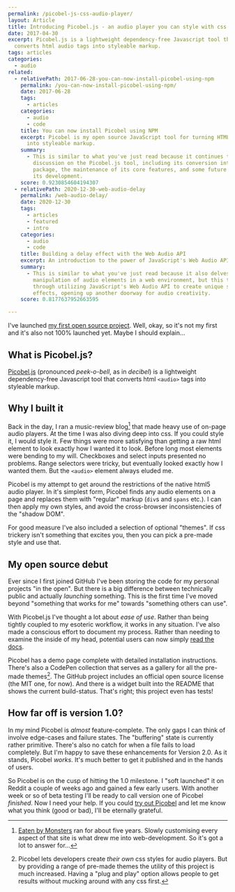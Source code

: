 ```yaml
---
permalink: /picobel-js-css-audio-player/
layout: Article
title: Introducing Picobel.js - an audio player you can style with css
date: 2017-04-30
excerpt: Picobel.js is a lightweight dependency-free Javascript tool that
  converts html audio tags into styleable markup.
tags: articles
categories:
  - audio
related:
  - relativePath: 2017-06-28-you-can-now-install-picobel-using-npm
    permalink: /you-can-now-install-picobel-using-npm/
    date: 2017-06-28
    tags:
      - articles
    categories:
      - audio
      - code
    title: You can now install Picobel using NPM
    excerpt: Picobel is my open source JavaScript tool for turning HTML audio tags
      into styleable markup.
    summary:
      - This is similar to what you've just read because it continues the
        discussion on the Picobel.js tool, including its conversion into a node
        package, the maintenance of its core features, and some future plans for
        its development.
    score: 0.9230854604194307
  - relativePath: 2020-12-30-web-audio-delay
    permalink: /web-audio-delay/
    date: 2020-12-30
    tags:
      - articles
      - featured
      - intro
    categories:
      - audio
      - code
    title: Building a delay effect with the Web Audio API
    excerpt: An introduction to the power of JavaScript's Web Audio API
    summary:
      - This is similar to what you've just read because it also delves into the
        manipulation of audio elements in a web environment, but this time
        through utilizing JavaScript's Web Audio API to create unique sound
        effects, opening up another doorway for audio creativity.
    score: 0.8177637952663595

---
```


I've launched [my first open source project](https://audio.tomhazledine.com). Well, okay, so it's not my first and it's also not 100% launched yet. Maybe I should explain...

## What is Picobel.js?

[Picobel.js](https://audio.tomhazledine.com/) (pronounced _peek-o-bell_, as in _decibel_) is a lightweight dependency-free Javascript tool that converts html `<audio>` tags into styleable markup.

## Why I built it

Back in the day, I ran a music-review blog[^1] that made heavy use of on-page audio players. At the time I was also diving deep into css. If you could style it, I would style it. Few things were more satisfying than getting a raw html element to look exactly how I wanted it to look. Before long most elements were bending to my will. Checkboxes and select inputs presented no problems. Range selectors were tricky, but eventually looked exactly how I wanted them. But the `<audio>` element always eluded me.

Picobel is my attempt to get around the restrictions of the native html5 audio player. In it's simplest form, Picobel finds any audio elements on a page and replaces them with "regular" markup (`div`s and `spans` etc.). I can then apply my own styles, and avoid the cross-browser inconsistencies of the "shadow DOM".

For good measure I've also included a selection of optional "themes". If css trickery isn't something that excites you, then you can pick a pre-made style and use that.

## My open source debut

Ever since I first joined GitHub I've been storing the code for my personal projects "in the open". But there is a big difference between technically public and actually _launching_ something. This is the first time I've moved beyond "something that works for me" towards "something others can use".

With Picobel.js I've thought a lot about _ease of use_. Rather than being tightly coupled to my esoteric workflow, it works in any situation. I've also made a conscious effort to document my process. Rather than needing to examine the inside of my head, potential users can now simply [read the docs](https://github.com/tomhazledine/picobel).

Picobel has a demo page complete with detailed installation instructions. There's also a CodePen collection that serves as a gallery for all the pre-made themes[^2]. The GitHub project includes an official open source license (the MIT one, for now). And there is a widget built into the README that shows the current build-status. That's right; this project even has tests!

## How far off is version 1.0?

In my mind Picobel is _almost_ feature-complete. The only gaps I can think of involve edge-cases and failure states. The "buffering" state is currently rather primitive. There's also no catch for when a file fails to load completely. But I'm happy to save these enhancements for Version 2.0. As it stands, Picobel _works_. It's much better to get it published and in the hands of users.

So Picobel is on the cusp of hitting the 1.0 milestone. I "soft launched" it on Reddit a couple of weeks ago and gained a few early users. With another week or so of beta testing I'll be ready to call version one of Picobel _finished_. Now I need your help. If you could [try out Picobel](https://audio.tomhazledine.com/) and let me know what you think (good or bad), I'll be eternally grateful.

[^1]: [Eaten by Monsters](http://eatenbymonsters.com) ran for about five years. Slowly customising every aspect of that site is what drew me into web-development. So it's got a lot to answer for...
[^2]: Picobel lets developers create _their own_ css styles for audio players. But by providing a range of pre-made themes the utility of this project is much increased. Having a "plug and play" option allows people to get results without mucking around with any css first.
